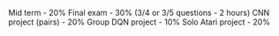 Mid term -  20%
Final exam - 30% (3/4 or 3/5 questions - 2 hours)
CNN project (pairs) -  20%
Group DQN project - 10%
Solo Atari project - 20%